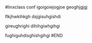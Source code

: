 #linxclass conf
igoigoiejogjoe
geoghjgjgj

flkjhwkihkgh
dsjgisuhgishdi

gireughrighi
dihihgiwhgihgi


fughiguhdisghishgihgi
#END
